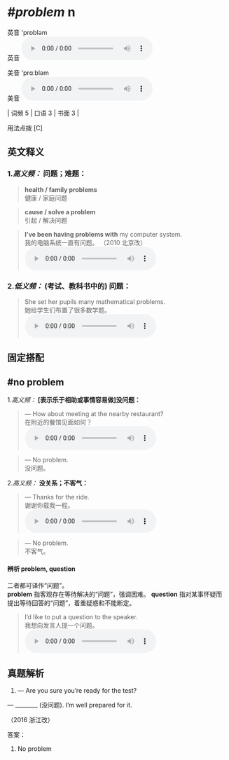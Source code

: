# ***\#problem*** n
英音 'prɒbləm  
英音
<audio src="./media/problem-B.aac" controls="controls"></audio>

美音 'prɑːbləm  
美音
<audio src="./media/problem.aac" controls="controls"></audio>



| 词频 5 | 口语 3 | 书面 3 |  

用法点拨  [C]

英文释义
---
### 1.*高义频：* **问题；难题：**  

 > **health / family problems**  
 > 健康 / 家庭问题    

 > **cause / solve a problem**  
 > 引起 / 解决问题    

 > **I’ve been having problems with** my computer system.  
 > 我的电脑系统一直有问题。  （2010 北京改）  
<audio src="./media/I’ve been having problems with_AAC.aac" controls="controls"></audio>

### 2.*低义频：* **(考试、教科书中的) 问题：**  

 > She set her pupils many mathematical problems.   
 > 她给学生们布置了很多数学题。    
<audio src="./media/problem-1.aac" controls="controls"></audio>


固定搭配
---
## \#no problem
1.*高义频：* **[表示乐于相助或事情容易做]没问题：**  

 > — How about meeting at the nearby restaurant?   
 > 在附近的餐馆见面如何？    
<audio src="./media/problem-2.aac" controls="controls"></audio>

 > — No problem.   
 > 没问题。    

2.*高义频：* **没关系；不客气：**  

 > — Thanks for the ride.   
 > 谢谢你载我一程。    
<audio src="./media/problem-3.aac" controls="controls"></audio>

 > — No problem.   
 > 不客气。    

#### 辨析 problem, question
二者都可译作“问题”。  
**problem**  指客观存在等待解决的“问题”，强调困难。
**question** 指对某事怀疑而提出等待回答的“问题”，着重疑惑和不能断定。
 > I’d like to put a question to the speaker.   
 > 我想向发言人提一个问题。    
<audio src="./media/problem-5.aac" controls="controls"></audio>



真题解析
---
1. — Are you sure you’re ready for the test?
— ________ (没问题). I’m well prepared for it.
  （2016 浙江改）  

答案：
1. No problem  

